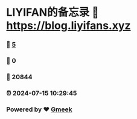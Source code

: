 # LIYIFAN的备忘录 :link: https://blog.liyifans.xyz 
### :page_facing_up: [5](https://blog.liyifans.xyz/tag.html) 
### :speech_balloon: 0 
### :hibiscus: 20844 
### :alarm_clock: 2024-07-15 10:29:45 
### Powered by :heart: [Gmeek](https://github.com/Meekdai/Gmeek)
